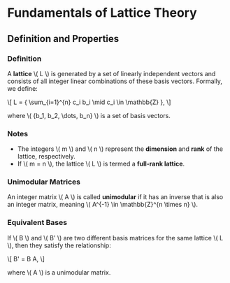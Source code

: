 # Fundamentals of Lattice Theory

## Definition and Properties

### Definition
A **lattice** \\( L \\) is generated by a set of linearly independent vectors and consists of all integer linear combinations of these basis vectors. Formally, we define:

\\[ L = \{ \sum_{i=1}^{n} c_i b_i \mid c_i \in \mathbb{Z} \}, \\]

where \\( \{b_1, b_2, \dots, b_n\} \\) is a set of basis vectors.

### Notes
- The integers \\( m \\) and \\( n \\) represent the **dimension** and **rank** of the lattice, respectively.
- If \\( m = n \\), the lattice \\( L \\) is termed a **full-rank lattice**.

### Unimodular Matrices
An integer matrix \\( A \\) is called **unimodular** if it has an inverse that is also an integer matrix, meaning \\( A^{-1} \in \mathbb{Z}^{n \times n} \\).

### Equivalent Bases
If \\( B \\) and \\( B' \\) are two different basis matrices for the same lattice \\( L \\), then they satisfy the relationship:

\\[ B' = B A, \\]

where \\( A \\) is a unimodular matrix.
